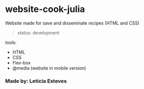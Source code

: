 # website-cook-julia
Website made for save and disseminate recipes (HTML and CSS)

> status: development

tools:
- HTML
- CSS
- Flex-box
- @media (website in mobile version) 

### Made by: Letícia Esteves 
